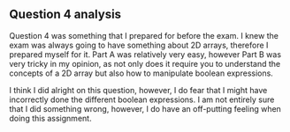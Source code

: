## Question 4 analysis

Question 4 was something that I prepared for before the exam. I knew the exam was always going to have something about 2D arrays, therefore I prepared myself for it. Part A was relatively very easy, however Part B was very tricky in my opinion, as not only does it require you to understand the concepts of a 2D array but also how to manipulate boolean expressions.

I think I did alright on this question, however, I do fear that I might have incorrectly done the different boolean expressions. I am not entirely sure that I did something wrong, however, I do have an off-putting feeling when doing this assignment. 

